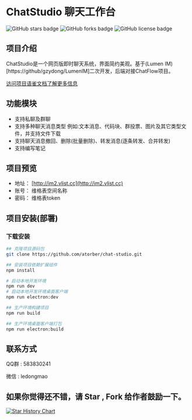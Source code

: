 # ChatStudio 聊天工作台

<img alt="GitHub stars badge" src="https://img.shields.io/github/stars/gzydong/LumenIM"> <img alt="GitHub forks badge" src="https://img.shields.io/github/forks/gzydong/LumenIM"> <img alt="GitHub license badge" src="https://img.shields.io/github/license/gzydong/LumenIM">

##  项目介绍

ChatStudio是一个网页版即时聊天系统，界面简约美观。基于(Lumen IM)[https://github/gzydong/LumenIM]二次开发，后端对接ChatFlow项目。

[访问项目语雀文档了解更多信息](https://www.yuque.com/atorber/chatflow)

## 功能模块

- 支持私聊及群聊
- 支持多种聊天消息类型 例如:文本消息、代码块、群投票、图片及其它类型文件，并支持文件下载
- 支持聊天消息撤回、删除(批量删除)、转发消息(逐条转发、合并转发)
- 支持编写笔记

## 项目预览

- 地址： [http://im2.vlist.cc](http://im2.vlist.cc)
- 账号： 维格表空间名称
- 密码： 维格表token

## 项目安装(部署)

### 下载安装

```bash
## 克隆项目源码包
git clone https://github.com/atorber/chat-studio.git

## 安装项目依赖扩展组件
npm install

# 启动本地开发环境
npm run dev
# 启动本地开发环境桌面客户端
npm run electron:dev

## 生产环境构建项目
npm run build

## 生产环境桌面客户端打包
npm run electron:build
```

## 联系方式

QQ群 : 583830241

微信 : ledongmao

## 如果你觉得还不错，请 Star , Fork 给作者鼓励一下。

[![Star History Chart](https://api.star-history.com/svg?repos=atorber/chat-studio&type=Date)](https://star-history.com/#atorber/chat-studio&Date)
